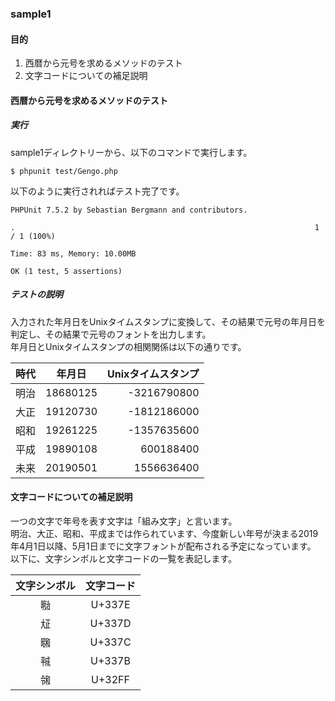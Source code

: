 ### sample1
#### 目的
1. 西暦から元号を求めるメソッドのテスト
2. 文字コードについての補足説明

#### 西暦から元号を求めるメソッドのテスト
##### 実行
sample1ディレクトリーから、以下のコマンドで実行します。
```
$ phpunit test/Gengo.php
```
以下のように実行されればテスト完了です。
```
PHPUnit 7.5.2 by Sebastian Bergmann and contributors.

.                                                                   1 / 1 (100%)

Time: 83 ms, Memory: 10.00MB

OK (1 test, 5 assertions)
```

##### テストの説明
入力された年月日をUnixタイムスタンプに変換して、その結果で元号の年月日を判定し、その結果で元号のフォントを出力します。    
年月日とUnixタイムスタンプの相関関係は以下の通りです。  

|時代|年月日|Unixタイムスタンプ|
|:-:|------|-----------:|
|明治|18680125|-3216790800|
|大正|19120730|-1812186000|
|昭和|19261225|-1357635600|
|平成|19890108|600188400|
|未来|20190501|1556636400|

#### 文字コードについての補足説明
一つの文字で年号を表す文字は「組み文字」と言います。  
明治、大正、昭和、平成までは作られています、今度新しい年号が決まる2019年4月1日以降、5月1日までに文字フォントが配布される予定になっています。  
以下に、文字シンボルと文字コードの一覧を表記します。  

|文字シンボル|文字コード|
|:--------:|:------:|
|㍾|U+337E|
|㍽|U+337D|
|㍼|U+337C|
|㍻|U+337B|
|㋿|U+32FF|
